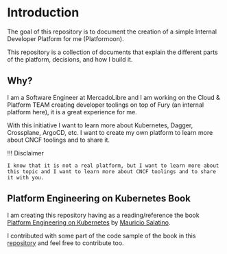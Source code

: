 # Introduction

The goal of this repository is to document the creation of a simple Internal Developer Platform for me (Platformoon). 

This repository is a collection of documents that explain the different parts of the platform, decisions, and how I build it.

## Why?

I am a Software Engineer at MercadoLibre and I am working on the Cloud & Platform TEAM creating developer toolings on top of Fury (an internal platform here), it is a great experience for me. 

With this initiative I want to learn more about Kubernetes, Dagger, Crossplane, ArgoCD, etc. I want to create my own platform to learn more about CNCF toolings and to share it.

!!! Disclaimer

    I know that it is not a real platform, but I want to learn more about this topic and I want to learn more about CNCF toolings and to share it with you.

## Platform Engineering on Kubernetes Book

I am creating this repository having as a reading/reference the book [Platform Engineering on Kubernetes](https://www.manning.com/books/platform-engineering-on-kubernetes) by [Mauricio Salatino](https://twitter.com/salaboy). 

I contributed with some part of the code sample of the book in this [repository](https://github.com/salaboy/platform-on-k8s) and feel free to contribute too.